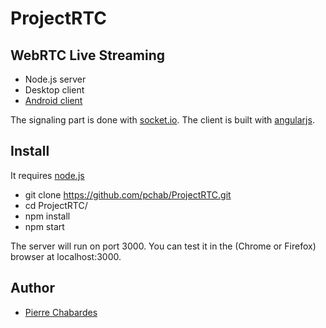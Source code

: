# ProjectRTC

## WebRTC Live Streaming

- Node.js server
- Desktop client
- [Android client](https://github.com/pchab/AndroidRTC)

The signaling part is done with [socket.io](socket.io).
The client is built with [angularjs](https://angularjs.org/).

## Install

It requires [node.js](http://nodejs.org/download/)

* git clone https://github.com/pchab/ProjectRTC.git
* cd ProjectRTC/
* npm install
* npm start

The server will run on port 3000.
You can test it in the (Chrome or Firefox) browser at localhost:3000.

## Author

- [Pierre Chabardes](mailto:pierre@chabardes.net)
